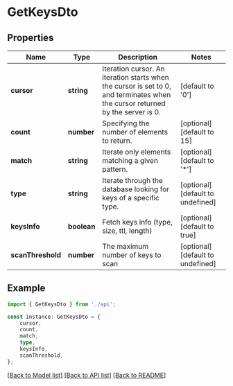 # GetKeysDto


## Properties

Name | Type | Description | Notes
------------ | ------------- | ------------- | -------------
**cursor** | **string** | Iteration cursor. An iteration starts when the cursor is set to 0, and terminates when the cursor returned by the server is 0. | [default to '0']
**count** | **number** | Specifying the number of elements to return. | [optional] [default to 15]
**match** | **string** | Iterate only elements matching a given pattern. | [optional] [default to '*']
**type** | **string** | Iterate through the database looking for keys of a specific type. | [optional] [default to undefined]
**keysInfo** | **boolean** | Fetch keys info (type, size, ttl, length) | [optional] [default to true]
**scanThreshold** | **number** | The maximum number of keys to scan | [optional] [default to undefined]

## Example

```typescript
import { GetKeysDto } from './api';

const instance: GetKeysDto = {
    cursor,
    count,
    match,
    type,
    keysInfo,
    scanThreshold,
};
```

[[Back to Model list]](../README.md#documentation-for-models) [[Back to API list]](../README.md#documentation-for-api-endpoints) [[Back to README]](../README.md)
